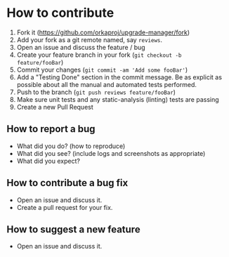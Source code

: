 # How to contribute

1. Fork it (<https://github.com/orkaproj/upgrade-manager/fork>)
2. Add your fork as a git remote named, say `reviews`.
2. Open an issue and discuss the feature / bug
3. Create your feature branch in your fork (`git checkout -b feature/fooBar`)
4. Commit your changes (`git commit -am 'Add some fooBar'`)
5. Add a "Testing Done" section in the commit message. Be as explicit as possible about all the manual and automated tests performed.
6. Push to the branch (`git push reviews feature/fooBar`)
7. Make sure unit tests and any static-analysis (linting) tests are passing
8. Create a new Pull Request

## How to report a bug

* What did you do? (how to reproduce)
* What did you see? (include logs and screenshots as appropriate)
* What did you expect?

## How to contribute a bug fix

* Open an issue and discuss it.
* Create a pull request for your fix.

## How to suggest a new feature

* Open an issue and discuss it.
